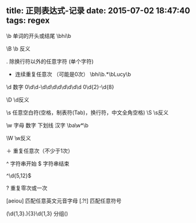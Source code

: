 title: 正则表达式-记录
date: 2015-07-02 18:47:40
tags: regex
---

\b 单词的开头或结尾 
\bhi\b

\B \b 反义   

. 除换行符以外的任意字符 (单个字符)
* 连续重复任意次 （可能是0次）
\bhi\b.*\bLucy\b

\d 数字
0\d\d-\d\d\d\d\d\d\d\d
0\d{2}-\d{8}

\D \d反义

\s 任意空白符(空格，制表符(Tab)，换行符，中文全角空格)
\S \s反义

\w 字母 数字 下划线 汉字
\ba\w*\b

\W \w反义


＋ 重复任意次（不少于1次）

^ 字符串开始
$ 字符串结束

^\d{5,12}$

? 重复零次或一次

[aeiou]  匹配任意英文元音字母
[.?!]    匹配任意符号

(\d{1,3}\.){3}\d{1,3} 分组()



